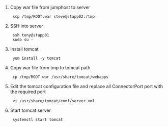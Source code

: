 1. Copy war file from jumphost to server

        scp /tmp/ROOT.war steve@stapp02:/tmp

2. SSH into server

        ssh tony@stapp01
        sudo su -

3. Install tomcat


        yum install -y tomcat


4. Copy war file from tmp to tomcat path


        cp /tmp/ROOT.war /usr/share/tomcat/webapps


5. Edit the tomcat configuration file and replace all ConnectorPort port with the required port

        vi /usr/share/tomcat/conf/server.xml


6. Start tomcat server

        systemctl start tomcat